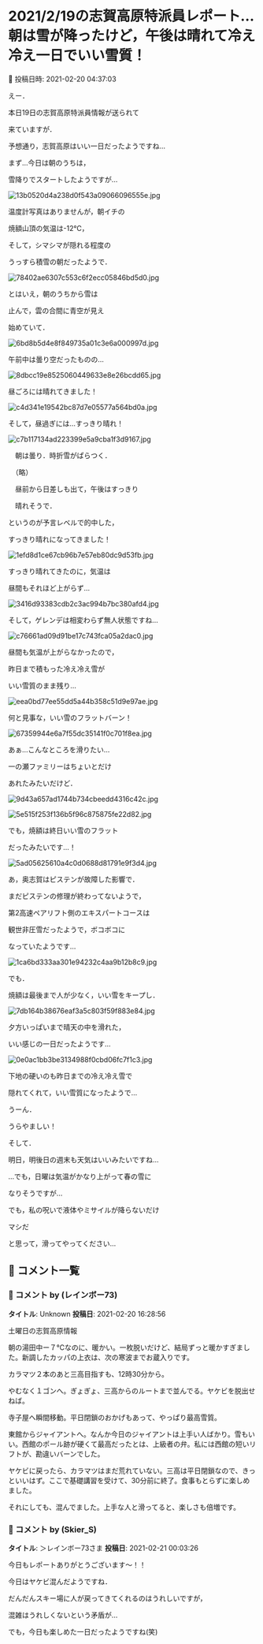 # 2021/2/19の志賀高原特派員レポート…朝は雪が降ったけど，午後は晴れて冷え冷え一日でいい雪質！

📅 投稿日時: 2021-02-20 04:37:03

えー．


本日19日の志賀高原特派員情報が送られて


来ていますが．


予想通り，志賀高原はいい一日だったようですね…





まず…今日は朝のうちは，


雪降りでスタートしたようですが…




![13b0520d4a238d0f543a09066096555e.jpg](images/13b0520d4a238d0f543a09066096555e.jpg)




温度計写真はありませんが，朝イチの


焼額山頂の気温は-12℃，


そして，シマシマが隠れる程度の


うっすら積雪の朝だったようで．




![78402ae6307c553c6f2ecc05846bd5d0.jpg](images/78402ae6307c553c6f2ecc05846bd5d0.jpg)




とはいえ，朝のうちから雪は


止んで，雲の合間に青空が見え


始めていて．




![6bd8b5d4e8f849735a01c3e6a000997d.jpg](images/6bd8b5d4e8f849735a01c3e6a000997d.jpg)




午前中は曇り空だったものの…




![8dbcc19e8525060449633e8e26bcdd65.jpg](images/8dbcc19e8525060449633e8e26bcdd65.jpg)




昼ごろには晴れてきました！




![c4d341e19542bc87d7e05577a564bd0a.jpg](images/c4d341e19542bc87d7e05577a564bd0a.jpg)




そして，昼過ぎには…すっきり晴れ！




![c7b117134ad223399e5a9cba1f3d9167.jpg](images/c7b117134ad223399e5a9cba1f3d9167.jpg)




　朝は曇り．時折雪がぱらつく．


　（略）


　昼前から日差しも出て，午後はすっきり


　晴れそうで．


というのが予言レベルで的中した，


すっきり晴れになってきました！




![1efd8d1ce67cb96b7e57eb80dc9d53fb.jpg](images/1efd8d1ce67cb96b7e57eb80dc9d53fb.jpg)




すっきり晴れてきたのに，気温は


昼間もそれほど上がらず…




![3416d93383cdb2c3ac994b7bc380afd4.jpg](images/3416d93383cdb2c3ac994b7bc380afd4.jpg)




そして，ゲレンデは相変わらず無人状態ですね…




![c76661ad09d91be17c743fca05a2dac0.jpg](images/c76661ad09d91be17c743fca05a2dac0.jpg)




昼間も気温が上がらなかったので，


昨日まで積もった冷え冷え雪が


いい雪質のまま残り…




![eea0bd77ee55dd5a44b358c51d9e97ae.jpg](images/eea0bd77ee55dd5a44b358c51d9e97ae.jpg)




何と見事な，いい雪のフラットバーン！




![67359944e6a7f55dc35141f0c701f8ea.jpg](images/67359944e6a7f55dc35141f0c701f8ea.jpg)




あぁ…こんなところを滑りたい…


一の瀬ファミリーはちょいとだけ


あれたみたいだけど．




![9d43a657ad1744b734cbeedd4316c42c.jpg](images/9d43a657ad1744b734cbeedd4316c42c.jpg)









![5e515f253f136b5f96c875875fe22d82.jpg](images/5e515f253f136b5f96c875875fe22d82.jpg)




でも，焼額は終日いい雪のフラット


だったみたいです…！




![5ad05625610a4c0d0688d81791e9f3d4.jpg](images/5ad05625610a4c0d0688d81791e9f3d4.jpg)







あ，奥志賀はピステンが故障した影響で．


まだピステンの修理が終わってないようで，


第2高速ペアリフト側のエキスパートコースは


観世非圧雪だったようで，ボコボコに


なっていたようです…




![1ca6bd333aa301e94232c4aa9b12b8c9.jpg](images/1ca6bd333aa301e94232c4aa9b12b8c9.jpg)







でも．


焼額は最後まで人が少なく，いい雪をキープし．




![7db164b38676eaf3a5c803f59f883e84.jpg](images/7db164b38676eaf3a5c803f59f883e84.jpg)




夕方いっぱいまで晴天の中を滑れた，


いい感じの一日だったようです…




![0e0ac1bb3be3134988f0cbd06fc7f1c3.jpg](images/0e0ac1bb3be3134988f0cbd06fc7f1c3.jpg)




下地の硬いのも昨日までの冷え冷え雪で


隠れてくれて，いい雪質になったようで…


うーん．


うらやましい！





そして．


明日，明後日の週末も天気はいいみたいですね…


…でも，日曜は気温がかなり上がって春の雪に


なりそうですが…





でも，私の呪いで液体やミサイルが降らないだけ


マシだ


と思って，滑ってやってください…

## 💬 コメント一覧

### 💬 コメント by (レインボー73)
**タイトル**: Unknown
**投稿日**: 2021-02-20 16:28:56

土曜日の志賀高原情報

朝の湯田中ー７℃なのに、暖かい。一枚脱いだけど、結局ずっと暖かすぎました。新調したカッパの上衣は、次の寒波までお蔵入りです。

カラマツ２本のあと三高目指すも、12時30分から。

やむなく１ゴンへ。ぎょぎょ、三高からのルートまで並んでる。ヤケビを脱出せねば。

寺子屋へ瞬間移動。平日閉鎖のおかげもあって、やっぱり最高雪質。

東館からジャイアントへ。なんか今日のジャイアントは上手い人ばかり。雪もいい。西館のポール跡が硬くて最高だったとは、上級者の弁。私には西館の短いリフトが、勘違いバーンでした。

ヤケビに戻ったら、カラマツはまだ荒れていない。三高は平日閉鎖なので、きっといいはず。ここで基礎講習を受けて、30分前に終了。食事もとらずに楽しめました。

それにしても、混んでました。上手な人と滑ってると、楽しさも倍増です。

### 💬 コメント by (Skier_S)
**タイトル**: ＞レインボー73さま
**投稿日**: 2021-02-21 00:03:26

今日もレポートありがとうございます～！！

今日はヤケビ混んだようですね．

だんだんスキー場に人が戻ってきてくれるのはうれしいですが，

混雑はうれしくないという矛盾が…

でも，今日も楽しめた一日だったようですね(笑)

